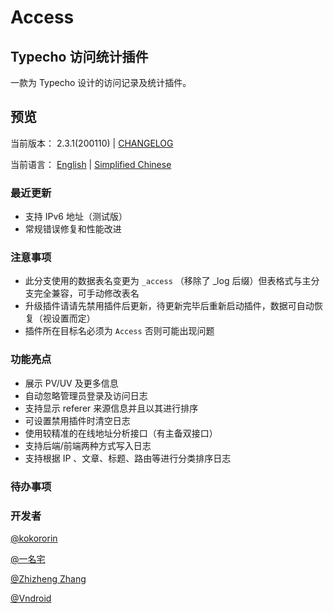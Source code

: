 # Access

## Typecho 访问统计插件

一款为 Typecho 设计的访问记录及统计插件。

## 预览

当前版本： 2.3.1(200110) | [CHANGELOG](/CHANGELOG)

当前语言： [English](/README.md) | [Simplified Chinese](/README_CN.md)

### 最近更新

* 支持 IPv6 地址（测试版）
* 常规错误修复和性能改进

### 注意事项

* 此分支使用的数据表名变更为 `_access` （移除了 _log 后缀）但表格式与主分支完全兼容，可手动修改表名
* 升级插件请请先禁用插件后更新，待更新完毕后重新启动插件，数据可自动恢复（视设置而定）
* 插件所在目标名必须为 `Access` 否则可能出现问题

### 功能亮点

- 展示 PV/UV 及更多信息
- 自动忽略管理员登录及访问日志
- 支持显示 referer 来源信息并且以其进行排序
- 可设置禁用插件时清空日志
- 使用较精准的在线地址分析接口（有主备双接口）
- 支持后端/前端两种方式写入日志
- 支持根据 IP 、文章、标题、路由等进行分类排序日志

### 待办事项

### 开发者

[@kokororin](https://github.com/kokororin)
 
[@一名宅](https://github.com/tinymins)

[@Zhizheng Zhang](https://github.com/izhizheng)

[@Vndroid](https://github.com/Vndroid)


